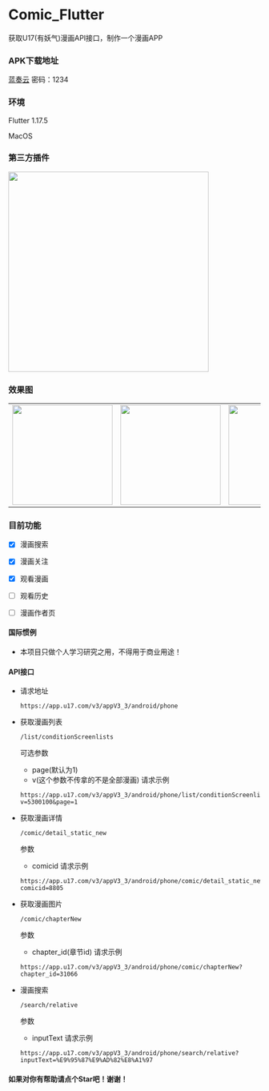 # Comic_Flutter

获取U17(有妖气)漫画API接口，制作一个漫画APP

### APK下载地址
[蓝奏云](https://wws.lanzous.com/b01hlvv6d)
密码：1234

###  环境

Flutter 1.17.5

MacOS

###  第三方插件

<img src="https://jackieli.oss-cn-shenzhen.aliyuncs.com/%E6%88%AA%E5%B1%8F2020-08-17%20%E4%B8%8A%E5%8D%885.11.18.png" width="400"/>

###  效果图

<div style="text-align: center">
  <table>
    <tr>
      <td style="text-align: center">
        <img src="https://jackieli.oss-cn-shenzhen.aliyuncs.com/Screenshot_2020-08-17-05-23-42-993_com.jackieli.c.jpg" width="200"/>
      </td>
      <td style="text-align: center">
        <img src="https://jackieli.oss-cn-shenzhen.aliyuncs.com/Screenshot_2020-08-17-05-24-13-961_com.jackieli.c.jpg" width="200"/>
      </td>
      <td style="text-align: center">
        <img src="https://jackieli.oss-cn-shenzhen.aliyuncs.com/Screenshot_2020-08-17-05-24-24-234_com.jackieli.c.jpg" width="200"/>
      </td>
      <td style="text-align: center">
        <img src="https://jackieli.oss-cn-shenzhen.aliyuncs.com/Screenshot_2020-08-17-05-24-43-075_com.jackieli.c.jpg" width="200"/>
      </td>
    </tr>
  </table>
</div>

###  目前功能

- [x] 漫画搜索
- [x] 漫画关注
- [x] 观看漫画
- [ ] 观看历史
- [ ] 漫画作者页


####  国际惯例
- 本项目只做个人学习研究之用，不得用于商业用途！
####  API接口
- 请求地址
  ```
  https://app.u17.com/v3/appV3_3/android/phone
  ```
  
- 获取漫画列表
  ```
  /list/conditionScreenlists
  ```
  可选参数
  - page(默认为1)
  - v(这个参数不传拿的不是全部漫画)
  请求示例
  ```
  https://app.u17.com/v3/appV3_3/android/phone/list/conditionScreenlists?v=5300100&page=1
  ```
  
- 获取漫画详情
  ```
  /comic/detail_static_new 
  ```
  参数
  - comicid
  请求示例
  ```
  https://app.u17.com/v3/appV3_3/android/phone/comic/detail_static_new?comicid=8805
  ```
- 获取漫画图片
  ```
  /comic/chapterNew
  ```
  参数
  - chapter_id(章节id)
  请求示例
  ```
  https://app.u17.com/v3/appV3_3/android/phone/comic/chapterNew?chapter_id=31066
  ```
- 漫画搜索
  ```
  /search/relative
  ```
  参数
  - inputText
  请求示例
  ```
  https://app.u17.com/v3/appV3_3/android/phone/search/relative?inputText=%E9%95%87%E9%AD%82%E8%A1%97
  ```
####  如果对你有帮助请点个Star吧！谢谢！
